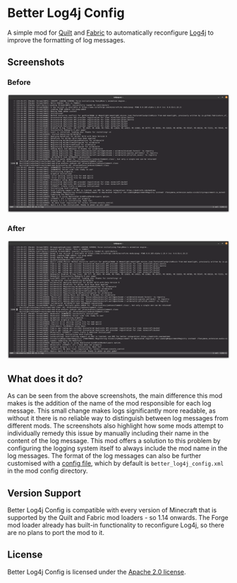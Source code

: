 # Better Log4j Config

A simple mod for [Quilt](https://quiltmc.org) and [Fabric](https://fabricmc.net/) to automatically reconfigure [Log4j](https://logging.apache.org/log4j/2.x/index.html) to improve the formatting of log messages.

## Screenshots

### Before
![before](.github/assets/before.png)

### After
![after](.github/assets/after.png)

## What does it do?

As can be seen from the above screenshots, the main difference this mod makes is the addition of the name of the mod responsible for each log message.
This small change makes logs significantly more readable, as without it there is no reliable way to distinguish between log messages from different mods.
The screenshots also highlight how some mods attempt to individually remedy this issue by manually including their name in the content of the log message.
This mod offers a solution to this problem by configuring the logging system itself to always include the mod name in the log messages.
The format of the log messages can also be further customised with a [config file](https://logging.apache.org/log4j/2.x/manual/configuration.html#XML), which by default is `better_log4j_config.xml` in the mod config directory.

## Version Support

Better Log4j Config is compatible with every version of Minecraft that is supported by the Quilt and Fabric mod loaders - so 1.14 onwards. The Forge mod loader already has built-in functionality to reconfigure Log4j, so there are no plans to port the mod to it.

## License

Better Log4j Config is licensed under the [Apache 2.0 license](./LICENSE).
